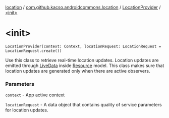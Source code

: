 [location](../../index.md) / [com.github.kacso.androidcommons.location](../index.md) / [LocationProvider](index.md) / [&lt;init&gt;](./-init-.md)

# &lt;init&gt;

`LocationProvider(context: Context, locationRequest: LocationRequest = LocationRequest.create())`

Use this class to retrieve real-time location updates.
Location updates are emitted through [LiveData](#) inside [Resource](#) model.
This class makes sure that location updates are generated only when there are active observers.

### Parameters

`context` - App active context

`locationRequest` - A data object that contains quality of service parameters for location updates.